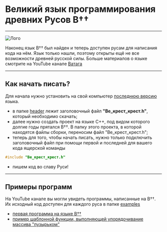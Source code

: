 # Великий язык программирования древних Русов В††

___

![Лого](https://sun9-35.userapi.com/impg/JMeZbK2RtwcUHV8PLS5Lizg8QRJ3cOUpons0IA/ImYNJDVqCh0.jpg?size=506x330&quality=96&sign=63f7c2f5af0678b205c0e48296ae4106&type=album)

Наконец язык В†† был найден и&nbsp;теперь доступен русам для написания кода на&nbsp;нём. Язык только нашли, поэтому открыты ещё не&nbsp;все возможности древней русской силы.
Больше материалов о&nbsp;языке смотрите на&nbsp;YouTube канале [Ватага](https://www.youtube.com/@VatagaRUS)

___ 

## Как начать писать?
Для начала нужно установить на&nbsp;свой компьютер [последнюю версию](https://github.com/KanatnikovMax/znanie-drevnix/blob/main/header/%D0%92%D0%B5_%D0%BA%D1%80%D0%B5%D1%81%D1%82_%D0%BA%D1%80%D0%B5%D1%81%D1%82.h) языка.
- в папке [header](https://github.com/KanatnikovMax/znanie-drevnix/tree/main/header) лежит заголовочный файл __"Ве_крест_крест.h"__, который необходимо скачать;
- далее нужно создать проект на языке C++, под видом которого долгие годы прятался В††. В&nbsp;папку этого проекта, в&nbsp;которой находятся файлы сборки, переносим файл "Ве_крест_крест.h";
- теперь для того, чтобы начать писать, нужно только подключить заголовочный файл при помощи первой и последней для вашего кода ящерской команды 
```C++
#include "Ве_крест_крест.h"
```
- пишем код во славу Руси!

___ 

## Примеры программ
На YouTube канале вы могли увидеть программы, написанные на&nbsp;В††. Их исходный код доступен для каждого руса в&nbsp;папке [examples](https://github.com/KanatnikovMax/znanie-drevnix/tree/main/examples)
- [первая программа на языке В††](https://github.com/KanatnikovMax/znanie-drevnix/blob/main/examples/%D0%A1%D0%BB%D0%B0%D0%B2%D0%B0_%D0%A0%D1%83%D1%81%D0%B8.cpp)
- [пример шаблонной функции, выполняющей упорядочивание массива "пузырьком"](https://github.com/KanatnikovMax/znanie-drevnix/blob/main/examples/%D0%A3%D0%BF%D0%BE%D1%80%D1%8F%D0%B4%D0%BE%D1%87%D0%B8%D0%B2%D0%B0%D0%BD%D0%B8%D0%B5.cpp)
